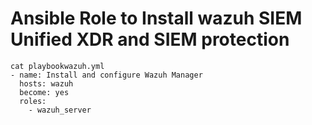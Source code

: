 # Ansible Role to Install wazuh SIEM Unified XDR and SIEM protection

```
cat playbookwazuh.yml 
- name: Install and configure Wazuh Manager
  hosts: wazuh
  become: yes
  roles:
    - wazuh_server
                                      
```

